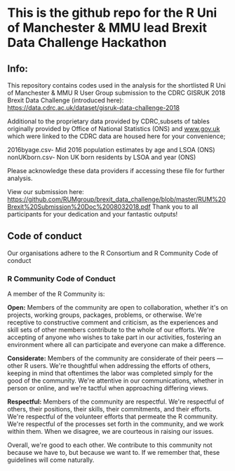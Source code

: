 # This is the github repo for the R Uni of Manchester & MMU  lead Brexit Data Challenge Hackathon

## Info:

This repository contains codes used in the analysis for the shortlisted R Uni of Manchester & MMU R User Group submission to the CDRC GISRUK 2018 Brexit Data Challenge (introduced here): https://data.cdrc.ac.uk/dataset/gisruk-data-challenge-2018

Additional to the proprietary data provided by CDRC,subsets of tables originally provided by Office of National Statistics (ONS) and www.gov.uk which were linked to the CDRC data are housed here for your convenience; 

2016byage.csv- Mid 2016 population estimates by age and LSOA (ONS)
nonUKborn.csv- Non UK born residents by LSOA and year (ONS)

Please acknowledge these data providers if accessing these file for further analysis.

View our submission here: https://github.com/RUMgroup/brexit_data_challenge/blob/master/RUM%20Brexit%20Submission%20Doc%2008032018.pdf
Thank you to all participants for your dedication and your fantastic outputs!


## Code of conduct

Our organisations adhere to the R Consortium and R Community Code of conduct

### R Community Code of Conduct
A member of the R Community is:

**Open:** Members of the community are open to collaboration, whether it's on projects, working groups, packages, problems, or otherwise. We're receptive to constructive comment and criticism, as the experiences and skill sets of other members contribute to the whole of our efforts. We're accepting of anyone who wishes to take part in our activities, fostering an environment where all can participate and everyone can make a difference.

**Considerate:** Members of the community are considerate of their peers — other R users. We're thoughtful when addressing the efforts of others, keeping in mind that oftentimes the labor was completed simply for the good of the community. We're attentive in our communications, whether in person or online, and we're tactful when approaching differing views.

**Respectful:** Members of the community are respectful. We're respectful of others, their positions, their skills, their commitments, and their efforts. We're respectful of the volunteer efforts that permeate the R community. We're respectful of the processes set forth in the community, and we work within them. When we disagree, we are courteous in raising our issues.

Overall, we're good to each other. We contribute to this community not because we have to, but because we want to. If we remember that, these guidelines will come naturally.
